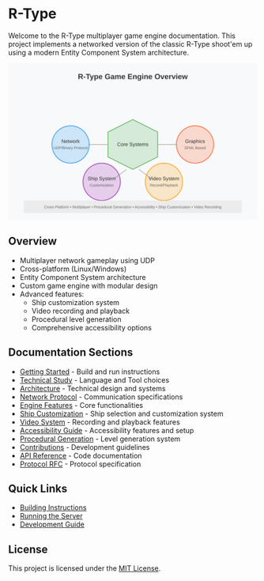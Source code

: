 # R-Type

Welcome to the R-Type multiplayer game engine documentation. This project implements a networked version of the classic R-Type shoot'em up using a modern Entity Component System architecture.

![R-Type Engine Overview](rtype-overview.svg)

## Overview

- Multiplayer network gameplay using UDP
- Cross-platform (Linux/Windows)
- Entity Component System architecture
- Custom game engine with modular design
- Advanced features:
  - Ship customization system
  - Video recording and playback
  - Procedural level generation
  - Comprehensive accessibility options

## Documentation Sections

- [Getting Started](getting-started.md) - Build and run instructions
- [Technical Study](technical-study.md) - Language and Tool choices
- [Architecture](architecture.md) - Technical design and systems
- [Network Protocol](network-protocol.md) - Communication specifications
- [Engine Features](engine-features.md) - Core functionalities
- [Ship Customization](ship-customization.md) - Ship selection and customization system
- [Video System](video-system.md) - Recording and playback features
- [Accessibility Guide](accessibility-guide.md) - Accessibility features and setup
- [Procedural Generation](procedural-generation.md) - Level generation system
- [Contributions](contributions.md) - Development guidelines
- [API Reference](api-reference.md) - Code documentation
- [Protocol RFC](rfc_doc.md) - Protocol specification

## Quick Links

- [Building Instructions](getting-started.md#building)
- [Running the Server](getting-started.md#server)
- [Development Guide](contributing.md#development-guide)

## License

This project is licensed under the [MIT License](LICENSE.md).